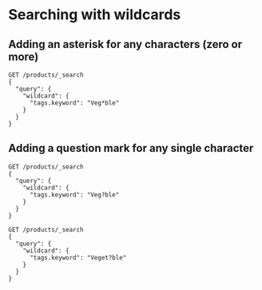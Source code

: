 # Searching with wildcards

## Adding an asterisk for any characters (zero or more)

```
GET /products/_search
{
  "query": {
    "wildcard": {
      "tags.keyword": "Veg*ble"
    }
  }
}
```

## Adding a question mark for any single character

```
GET /products/_search
{
  "query": {
    "wildcard": {
      "tags.keyword": "Veg?ble"
    }
  }
}
```

```
GET /products/_search
{
  "query": {
    "wildcard": {
      "tags.keyword": "Veget?ble"
    }
  }
}
```